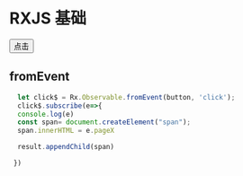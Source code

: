 # RXJS 基础


<style>

</style>

<button>点击</button>
<div id="click-result"></div>

<script type="module">
 import {hello} from './common.js'

 let button = document.querySelector("button")
 let result = document.querySelector("#click-result")

        let click$ = Rx.Observable.fromEvent(button, 'click');
 click$.subscribe(e=>{
  const span= document.createElement("span");
  span.innerHTML = e.pageX +"<br>"

  result.appendChild(span)

 })
</script>

## fromEvent

```js
  let click$ = Rx.Observable.fromEvent(button, 'click');
  click$.subscribe(e=>{
  console.log(e)
  const span= document.createElement("span");
  span.innerHTML = e.pageX

  result.appendChild(span)

 })
```

